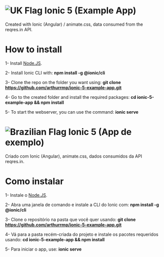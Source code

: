 
# ![UK Flag](https://i.imgur.com/uMAXKKS.png) Ionic 5 (Example App)

Created with Ionic (Angular) /  animate.css, data consumed  from the reqres.in API.

# How to install

1- Install [Node.JS](https://nodejs.org/).

2- Install Ionic CLI with:
   **npm install -g @ionic/cli**
   
3- Clone the repo on the folder you want using:
   **git clone https://github.com/arthurrmp/ionic-5-example-app.git**
   
4- Go to the created folder and install the required packages:
   **cd ionic-5-example-app && npm install**
   
5- To start the webserver, you can use the command:
   **ionic serve**


# ![Brazilian Flag](https://i.imgur.com/hQgQaFB.png) Ionic 5 (App de exemplo)

Criado com Ionic (Angular), animate.css, dados consumidos da API reqres.in.

# Como instalar

1- Instale o [Node.JS](https://nodejs.org/).

2- Abra uma janela de comando e instale a CLI do Ionic com:
   **npm install -g @ionic/cli**
   
3- Clone o repositório na pasta que você quer usando:
   **git clone https://github.com/arthurrmp/ionic-5-example-app.git**
   
4- Vá para a pasta recém-criada do projeto e instale os pacotes requeridos usando: 
   **cd ionic-5-example-app && npm install**
   
5- Para iniciar o app, use:
   **ionic serve**
